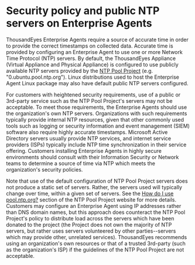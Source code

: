 # Security policy and public NTP servers on Enterprise Agents

ThousandEyes Enterprise Agents require a source of accurate time in order to provide the correct timestamps on collected data. Accurate time is provided by configuring an Enterprise Agent to use one or more Network Time Protocol \(NTP\) servers. By default, the ThousandEyes Appliance \(Virtual Appliance and Physical Appliance\) is configured to use publicly available NTP servers provided by the [NTP Pool Project](https://www.ntppool.org/) \(e.g. "0.ubuntu.pool.ntp.org"\). Linux distributions used to host the Enterprise Agent Linux package may also have default public NTP servers configured.

For customers with heightened security requirements, use of a public or 3rd-party service such as the NTP Pool Project's servers may not be acceptable. To meet those requirements, the Enterprise Agents should use the organization's own NTP servers. Organizations with such requirements typically provide internal NTP resources, given that other commonly used tools such as logging or security information and event management \(SIEM\) software also require highly accurate timestamps. Microsoft Active Directory servers usually provide NTP services, and internet service providers \(ISPs\) typically include NTP time synchronization in their service offering. Customers installing Enterprise Agents in highly secure environments should consult with their Information Security or Network teams to determine a source of time via NTP which meets the organization's security policies.

Note that use of the default configuration of NTP Pool Project servers does not produce a static set of servers. Rather, the servers used will typically change over time, within a given set of servers. See the [How do I use pool.ntp.org?](https://www.ntppool.org/use.html) section of the NTP Pool Project website for more details. Customers may configure an Enterprise Agent using IP addresses rather than DNS domain names, but this approach does counteract the NTP Pool Project's policy to distribute load across the servers which have been donated to the project \(the Project does not own the majority of NTP servers, but rather uses servers volunteered by other parties--servers which may provide other, unrelated services\). ThousandEyes recommends using an organization's own resources or that of a trusted 3rd-party \(such as the organization's ISP\) if the guidelines of the NTP Pool Project are not acceptable.

